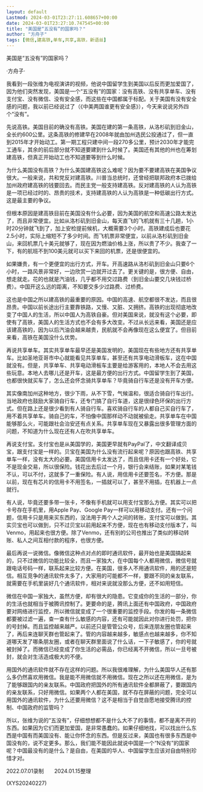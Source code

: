 ```yaml
---
layout: default
Lastmod: 2024-03-01T23:27:11.608657+00:00
date: 2024-03-01T23:27:10.747545+00:00
title: "美国是“五没有”的国家吗？"
author: "方舟子"
tags: [微信,建高铁,单车,共享,高铁，新语丝]
---
```


美国是“五没有”的国家吗？

·方舟子·

我看到一段张维为电视演讲的视频，他说中国留学生到美国以后反而更加爱国了，因为他们突然发现，美国是一个“五没有”的国家：没有高铁、没有共享单车、没有支付宝、没有微信、没有安全感，而这些在中国都属于标配。关于美国有没有安全感的问题，我以前已经说过了（《中美两国谁更有安全感》），今天来说说另外四个“没有”。

先说高铁。美国目前的确没有高铁。美国在建的第一条高铁，从洛杉矶到旧金山，全长约600公里。这条高铁的修建早在2008年就由加州选民公投通过了，但一直到2015年才开始动工。第一期工程只建中间一段270多公里，预计2030年才能完工通车，其余的前后部分就不知道要建到什么时候了。美国还有其他的州也在筹划建高铁，但真正开始动工也不知道要等到什么时候。

为什么美国没有高铁？为什么美国建高铁这么难呢？因为要不要建高铁在美国争议很大。一般来说，共和党反对建高铁。川普当总统时，还曾经把联邦政府本已拨给加州政府建高铁的钱要回去。而民主党一般支持建高铁。反对建高铁的人认为高铁是一项已经过时的、昂贵的技术，支持建高铁的人认为高铁是一种低碳出行方式。这是最主要的争议。

但根本原因是建高铁目前在美国没有什么必要，因为美国的航空和高速公路太发达了，而且非常便宜。比如从洛杉矶到旧金山，每天直飞的飞机就有三十几趟，1小时20分钟就飞到了，加上安检提前候机，大概需要3个小时。高铁建成后也要花2.5小时，实际上缩短不了多少时间。而飞机票非常便宜，以前从洛杉矶到旧金山，来回机票几十美元就够了，现在因为燃油价格上涨，所以贵了不少。我查了一下，有的航班不到100美元就可以买下来回的机票，还是很便宜的。

如果嫌贵，有一个更便宜的出行方式，开车。开高速路从洛杉矶到旧金山只要6个小时，一路风景非常好，一边欣赏一边就开过去了。更关键的是，很方便、自由，想走就走。花的也就是汽油钱，几乎都不用交过路费（到旧金山要交几块钱过桥费）。中国开这么远的距离，不知要交多少过路费、过桥费。

这也是中国之所以建高铁的最重要的原因。中国的高速、航空都很不发达，而且很昂贵。中国以前长途出行主要靠铁路，又慢、又脏、又拥挤。高铁的出现彻底地改变了中国人的生活，所以中国人为高铁自豪。但对美国来说，就没有这个必要，即使有了高铁，美国人的生活方式也不会有多大改变。不过从长远来看，美国还是应该建高铁的，因为以后汽油会越来越贵，民航就不会再像现在这么便宜了。但目前来看，高铁在美国没什么优势。

再说共享单车。其实共享单车最早还是美国发明的，美国现在有些地方还有共享单车。比如圣地亚哥市中心就能看见共享单车，甚至还有共享电动滑板车，这在中国就没有。但是，共享单车、共享电动滑板车主要是给游客用的，本地人不会去用这些玩意。本地人去哪儿还是开车，这是最方便的出行方式。中国留学生到了美国，也都很快就买车了，怎么还会怀念骑共享单车？毕竟骑自行车还是没有开车方便。

其实像南加州这种地方，很少下雨，从不下雪，气候温和，很适合骑自行车出行。当地政府也鼓励大家骑自行车，还专门搞了自行车道，这是很绿色环保的出行方式。但在路上还是很少看到有人骑自行车。喜欢骑自行车的人都自己买自行车了，用不着共享单车。骑自己的车，不怕像中国那样动不动就被偷走。共享单车在中国能够那么火，可能跟社会治安还有点关系。共享单车现在又暴露出很多管理方面的问题，不知道为什么现在还有人在吹共享单车。

再说支付宝。支付宝也是从美国学的，美国更早就有PayPal了，中文翻译成贝宝，跟支付宝是一样的。贝宝在美国为什么没有流行起来呢？原因也跟高铁、共享单车一样，没有太大的必要。美国信用卡太发达了，而且信用卡还有一个好处，它不是现金交易，所以很保险。钱花出去后过一个月，银行会来结账，如果对某笔钱不认，可以不付，这就多了一重保险。有人说，用信用卡还要签名，不方便。那是以前，现在有芯片的信用卡不用签名，一插就可以了，甚至不用插，在机器上一点就行。

有人说，毕竟还要多带一张卡，不像有手机就可以用支付宝那么方便。其实可以把卡号存在手机里，用Apple Pay、Google Pay一样可以用移动支付。还有一个问题，信用卡只是用来买东西的，没法用于两个人之间的转账，支付宝可以做到。其实贝宝也可以做到，只不过贝宝以前用起来不方便，现在也有移动支付版本了，叫Venmo，用起来也很方便。除了Venmo，还有别的公司也推出了类似的移动转账、私人之间互相付款的程序，也很方便。

最后再说一说微信。像微信这种点对点的即时通讯软件，最开始也是美国搞起来的，只不过微信的功能比较全，而且一家独大，在中国每个人都用微信，微信号就跟电话号码一样，联系起来比较方便。在美国，很多人不用通讯软件，用的还是短信。相互竞争的通讯软件太多了，大家用的可能都不一样，要跟不同的亲友联系，就需要在手机里装好几个通讯软件，相对来说就没那么方便，还不如用短信。

微信在中国一家独大，虽然方便，却有很大的隐患。它变成你的生活的一部分，你的生活也就相当于被腾讯控制了。更要命的是，腾讯上面还有中国政府，中国政府要对网络进行监控，所以微信就变成了一个很重要的监控手段。你发的每一条微信都要被过滤一遍，查一查有什么敏感的内容，还有可能就因此对你进行处罚，把你的号封掉。而且监控越来越严。以前还只是管管公众号，后来连朋友圈也管起来了，再后来连聊天群也管起来了。管的内容越来越多，敏感点也越来越多，你不知道哪天发了哪条朋友圈，或者在聊天群里面说了什么话，一下子敏感了，你的号就被封掉了。而微信已经变成了你生活的必需品，你已经离不开微信，所以一旦号被封，就会对生活造成极大的不便。

用国外的通讯软件就不存在这样的问题。所以我很难理解，为什么美国华人还有那么多仍然喜欢用微信。我是能不用微信就不用微信。现在之所以还在用微信，是为了能够跟国内的亲友联系。中国政府把国外的所有通讯软件全都屏蔽了，要跟国内的亲友联系，只好用微信。如果两个人都在美国，就不存在屏蔽的问题，完全可以用国外的通讯软件，为什么还要用微信？这不是相当于自觉自愿地接受腾讯的控制、中国政府的监管吗？

所以，张维为说的“五没有”，仔细想想都不是什么大不了的事情，都不是离不开的东西。如果因为它们而更加爱国，是非常愚蠢的。如果仔细地找，可以找出什么东西是中国有而美国没有、能让你怀念的东西。但是反过来，美国也有很多东西是中国没有的，说不定更多。那么，我们能不能因此就说中国是一个“N没有”的国家呢？中国最没有的是什么？是自由，在美国的华人、中国留学生应该对自由特别珍惜才对。

2022.07.01录制　　2024.01.15整理

(XYS20240227)

